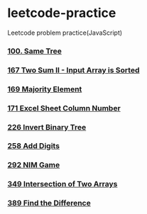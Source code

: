# leetcode-practice

Leetcode problem practice(JavaScript)

### <a href="https://github.com/heegupark/leetcode-practice/blob/main/100-same-tree.js">100. Same Tree</a>

### <a href="https://github.com/heegupark/leetcode-practice/blob/main/167-two-sum-II-input-array-is-sorted.js">167 Two Sum II - Input Array is Sorted</a>

### <a href="https://github.com/heegupark/leetcode-practice/blob/main/169-majority-element">169 Majority Element</a>

### <a href="https://github.com/heegupark/leetcode-practice/blob/main/171-excel-sheet-column-number">171 Excel Sheet Column Number</a>

### <a href="https://github.com/heegupark/leetcode-practice/blob/main/226-invert-binary-tree">226 Invert Binary Tree</a>

### <a href="https://github.com/heegupark/leetcode-practice/blob/main/258-add-digits">258 Add Digits</a>

### <a href="https://github.com/heegupark/leetcode-practice/blob/main/292-nim-game">292 NIM Game</a>

### <a href="https://github.com/heegupark/leetcode-practice/blob/main/349-intersection-of-two-arrays">349 Intersection of Two Arrays</a>

### <a href="https://github.com/heegupark/leetcode-practice/blob/main/389-find-the-difference">389 Find the Difference</a>
